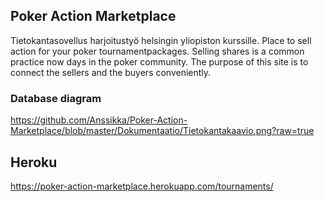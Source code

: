 ## Poker Action Marketplace

Tietokantasovellus harjoitustyö helsingin yliopiston kurssille.
Place to sell action for your poker tournamentpackages. Selling shares is a common practice now days in the poker community. The 
purpose of this site is to connect the sellers and the buyers conveniently.

### Database diagram

<https://github.com/Anssikka/Poker-Action-Marketplace/blob/master/Dokumentaatio/Tietokantakaavio.png?raw=true>

## Heroku

<https://poker-action-marketplace.herokuapp.com/tournaments/>


